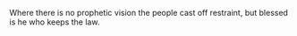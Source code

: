 Where there is no prophetic vision the people cast off restraint, but blessed is he who keeps the law.
